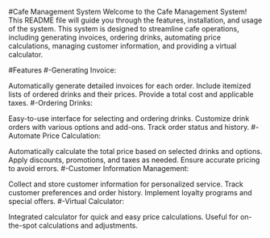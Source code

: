 #Cafe Management System
Welcome to the Cafe Management System!
This README file will guide you through the features, installation, and usage of the system. This system is designed to streamline cafe operations, including generating invoices, ordering drinks, automating price calculations, managing customer information, and providing a virtual calculator.

#Features
#-Generating Invoice:

Automatically generate detailed invoices for each order.
Include itemized lists of ordered drinks and their prices.
Provide a total cost and applicable taxes.
#-Ordering Drinks:

Easy-to-use interface for selecting and ordering drinks.
Customize drink orders with various options and add-ons.
Track order status and history.
#-Automate Price Calculation:

Automatically calculate the total price based on selected drinks and options.
Apply discounts, promotions, and taxes as needed.
Ensure accurate pricing to avoid errors.
#-Customer Information Management:

Collect and store customer information for personalized service.
Track customer preferences and order history.
Implement loyalty programs and special offers.
#-Virtual Calculator:

Integrated calculator for quick and easy price calculations.
Useful for on-the-spot calculations and adjustments.
